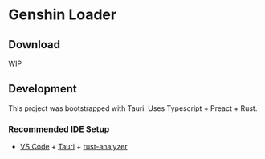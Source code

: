 # Genshin Loader

## Download

WIP

## Development

This project was bootstrapped with Tauri. Uses Typescript + Preact + Rust. 

### Recommended IDE Setup

- [VS Code](https://code.visualstudio.com/) + [Tauri](https://marketplace.visualstudio.com/items?itemName=tauri-apps.tauri-vscode) + [rust-analyzer](https://marketplace.visualstudio.com/items?itemName=rust-lang.rust-analyzer)
